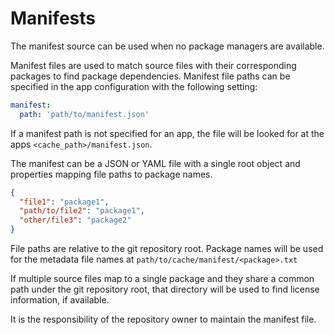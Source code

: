 # Manifests

The manifest source can be used when no package managers are available.

Manifest files are used to match source files with their corresponding packages to find package dependencies.  Manifest file paths can be specified in the app configuration with the following setting:
```yml
manifest:
  path: 'path/to/manifest.json'
```

If a manifest path is not specified for an app, the file will be looked for at the apps `<cache_path>/manifest.json`.

The manifest can be a JSON or YAML file with a single root object and properties mapping file paths to package names.
```JSON
{
  "file1": "package1",
  "path/to/file2": "package1",
  "other/file3": "package2"
}
```

File paths are relative to the git repository root.  Package names will be used for the metadata file names at `path/to/cache/manifest/<package>.txt`

If multiple source files map to a single package and they share a common path under the git repository root, that directory will be used to find license information, if available.

It is the responsibility of the repository owner to maintain the manifest file.
